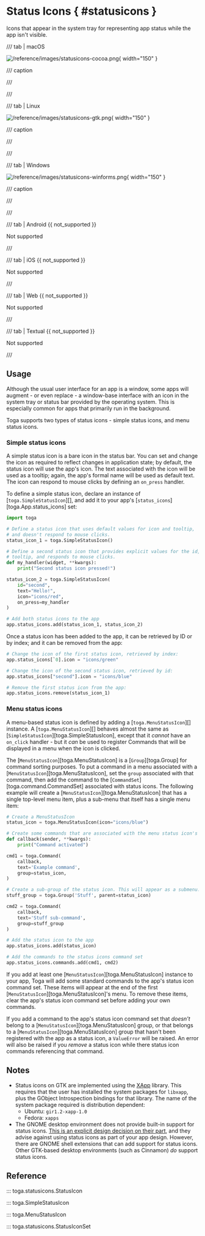 # Status Icons  { #statusicons }

Icons that appear in the system tray for representing app status while the app isn't visible.

/// tab | macOS

![/reference/images/statusicons-cocoa.png](/reference/images/statusicons-cocoa.png){ width="150" }

/// caption

///

<!-- TODO: Update alt text -->

///

/// tab | Linux

![/reference/images/statusicons-gtk.png](/reference/images/statusicons-gtk.png){ width="150" }

/// caption

///

<!-- TODO: Update alt text -->

///

/// tab | Windows

![/reference/images/statusicons-winforms.png](/reference/images/statusicons-winforms.png){ width="150" }

/// caption

///

<!-- TODO: Update alt text -->

///

/// tab | Android {{ not_supported }}

Not supported

///

/// tab | iOS {{ not_supported }}

Not supported

///

/// tab | Web {{ not_supported }}

Not supported

///

/// tab | Textual {{ not_supported }}

Not supported

///

## Usage

Although the usual user interface for an app is a window, some apps will augment - or even replace - a window-base interface with an icon in the system tray or status bar provided by the operating system. This is especially common for apps that primarily run in the background.

Toga supports two types of status icons - simple status icons, and menu status icons.

### Simple status icons

A simple status icon is a bare icon in the status bar. You can set and change the icon as required to reflect changes in application state; by default, the status icon will use the app's icon. The text associated with the icon will be used as a tooltip; again, the app's formal name will be used as default text. The icon can respond to mouse clicks by defining an `on_press` handler.

To define a simple status icon, declare an instance of [`toga.SimpleStatusIcon`][], and add it to your app's [`status_icons`][toga.App.status_icons] set:

```python
import toga

# Define a status icon that uses default values for icon and tooltip,
# and doesn't respond to mouse clicks.
status_icon_1 = toga.SimpleStatusIcon()

# Define a second status icon that provides explicit values for the id, icon and
# tooltip, and responds to mouse clicks.
def my_handler(widget, **kwargs):
    print("Second status icon pressed!")

status_icon_2 = toga.SimpleStatusIcon(
    id="second",
    text="Hello!",
    icon="icons/red",
    on_press=my_handler
)

# Add both status icons to the app
app.status_icons.add(status_icon_1, status_icon_2)
```

Once a status icon has been added to the app, it can be retrieved by ID or by index; and it can be removed from the app:

```python
# Change the icon of the first status icon, retrieved by index:
app.status_icons[`0].icon = "icons/green"

# Change the icon of the second status icon, retrieved by id:
app.status_icons["second"].icon = "icons/blue"

# Remove the first status icon from the app:
app.status_icons.remove(status_icon_1)
```

### Menu status icons

A menu-based status icon is defined by adding a [`toga.MenuStatusIcon`][] instance. A [`toga.MenuStatusIcon`][] behaves almost the same as [`SimpleStatusIcon`][toga.SimpleStatusIcon], except that it *cannot* have an `on_click` handler - but it *can* be used to register Commands that will be displayed in a menu when the icon is clicked.

The [`MenuStatusIcon`][toga.MenuStatusIcon] is a [`Group`][toga.Group] for command sorting purposes. To put a command in a menu associated with a [`MenuStatusIcon`][toga.MenuStatusIcon], set the `group` associated with that command, then add the command to the [`CommandSet`][toga.command.CommandSet] associated with status icons. The following example will create a [`MenuStatusIcon`][toga.MenuStatusIcon] that has a single top-level menu item, plus a sub-menu that itself has a single menu item:

```python
# Create a MenuStatusIcon
status_icon = toga.MenuStatusIcon(icon="icons/blue")

# Create some commands that are associated with the menu status icon's group.
def callback(sender, **kwargs):
    print("Command activated")

cmd1 = toga.Command(
    callback,
    text='Example command',
    group=status_icon,
)

# Create a sub-group of the status icon. This will appear as a submenu.
stuff_group = toga.Group('Stuff', parent=status_icon)

cmd2 = toga.Command(
    callback,
    text='Stuff sub-command',
    group=stuff_group
)

# Add the status icon to the app
app.status_icons.add(status_icon)

# Add the commands to the status icons command set
app.status_icons.commands.add(cmd1, cmd2)
```

If you add at least one [`MenuStatusIcon`][toga.MenuStatusIcon] instance to your app, Toga will add some standard commands to the app's status icon command set. These items will appear at the end of the first [`MenuStatusIcon`][toga.MenuStatusIcon]'s menu. To remove these items, clear the app's status icon command set before adding your own commands.

If you add a command to the app's status icon command set that *doesn't* belong to a [`MenuStatusIcon`][toga.MenuStatusIcon] group, or that belongs to a [`MenuStatusIcon`][toga.MenuStatusIcon] group that hasn't been registered with the app as a status icon, a `ValueError` will be raised. An error will also be raised if you *remove* a status icon while there status icon commands referencing that command.

## Notes

- Status icons on GTK are implemented using the [XApp](https://github.com/linuxmint/xapp) library. This requires that the user has installed the system packages for `libxapp`, plus the GObject Introspection bindings for that library. The name of the system package required is distribution dependent:
  - Ubuntu: `gir1.2-xapp-1.0`
  - Fedora: `xapps`
- The GNOME desktop environment does not provide built-in support for status icons. [This is an explicit design decision on their part](https://blogs.gnome.org/aday/2017/08/31/status-icons-and-gnome/), and they advise against using status icons as part of your app design. However, there are GNOME shell extensions that can add support for status icons. Other GTK-based desktop environments (such as Cinnamon) *do* support status icons.

## Reference

::: toga.statusicons.StatusIcon

::: toga.SimpleStatusIcon

::: toga.MenuStatusIcon

::: toga.statusicons.StatusIconSet
